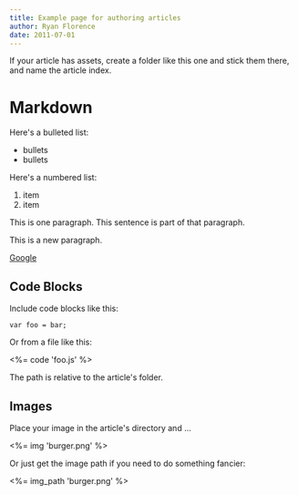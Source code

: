 ```yaml
--- 
title: Example page for authoring articles
author: Ryan Florence
date: 2011-07-01
---
```


If your article has assets, create a folder like this one and stick them there, and name the article index.

Markdown
====

Here's a bulleted list:

  * bullets
  * bullets

Here's a numbered list:

  1. item
  2. item

This is one paragraph.
This sentence is part of that paragraph.

This is a new paragraph.

[Google](http://google.com)

Code Blocks
-----------

Include code blocks like this:

    var foo = bar;

Or from a file like this:

<%= code 'foo.js' %>

The path is relative to the article's folder.

Images
------

Place your image in the article's directory and ...

<%= img 'burger.png' %>

Or just get the image path if you need to do something fancier:

<%= img_path 'burger.png' %>


